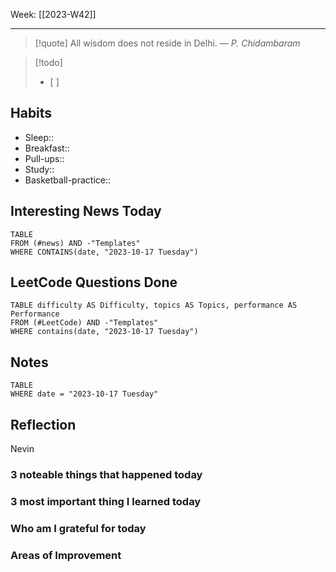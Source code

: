 Week: [[2023-W42]]
- - -
>[!quote]
> All wisdom does not reside in Delhi.
> — <cite>P. Chidambaram</cite>

>[!todo]
>- [ ] 

## Habits

- Sleep:: 
- Breakfast:: 
- Pull-ups:: 
- Study:: 
- Basketball-practice:: 
## Interesting News Today

```dataview
TABLE 
FROM (#news) AND -"Templates"
WHERE CONTAINS(date, "2023-10-17 Tuesday") 
```

## LeetCode Questions Done

```dataview
TABLE difficulty AS Difficulty, topics AS Topics, performance AS Performance
FROM (#LeetCode) AND -"Templates"
WHERE contains(date, "2023-10-17 Tuesday") 
```

## Notes

```dataview
TABLE
WHERE date = "2023-10-17 Tuesday"
```

## Reflection

Nevin

### 3 noteable things that happened today

### 3 most important thing I learned today

### Who am I grateful for today

### Areas of Improvement